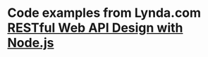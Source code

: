 # Code examples from Lynda.com [RESTful Web API Design with Node.js](https://www.lynda.com/Node-js-tutorials/RESTful-Web-API-Design-Node-js/521195-2.html)
